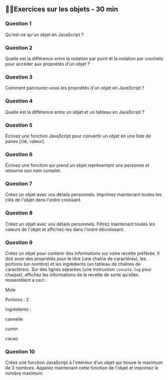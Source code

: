 ## ✍🏾Exercices sur les objets - 30 min

### Question 1

Qu'est-ce qu'un objet en JavaScript ?

### Question 2

Quelle est la différence entre la notation par point et la notation par crochets pour accéder aux propriétés d'un objet ?

### Question 3

Comment parcourez-vous les propriétés d'un objet en JavaScript ?

### Question 4

Quelle est la différence entre un objet et un tableau en JavaScript ?

### Question 5

Écrivez une fonction JavaScript pour convertir un objet en une liste de paires [clé, valeur].

### Question 6

Écrivez une fonction qui prend un objet représentant une personne et retourne son nom complet.

### Question 7

Créez un objet avec vos détails personnels. Imprimez maintenant toutes les clés de l'objet dans l'ordre croissant.

### Question 8

Créez un objet avec vos détails personnels. Filtrez maintenant toutes les valeurs de l'objet et affichez-les dans l'ordre décroissant.

### Question 9

Créez un objet pour contenir des informations sur votre recette préférée. Il doit avoir des propriétés pour le titre (une chaîne de caractères), les portions (un nombre) et les ingrédients (un tableau de chaînes de caractères). Sur des lignes séparées (une instruction `console.log` pour chaque), affichez les informations de la recette de sorte qu'elles ressemblent à ceci :

Mole

Portions : 2

Ingrédients :

cannelle

cumin

cacao

### Question 10

Créez une fonction JavaScript à l'intérieur d'un objet qui trouve le maximum de 3 nombres. Appelez maintenant cette fonction de l'objet et imprimez le nombre maximum.
